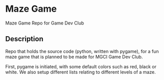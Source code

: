 # Maze Game
Maze Game Repo for Game Dev Club

## Description
Repo that holds the source code (python, written with pygame), for a fun maze game that is planned to be made for MGCI Game Dev Club.

First, pygame is initiated, with some default colors such as red, black or white. We also setup different lists relating to different levels of a maze.
